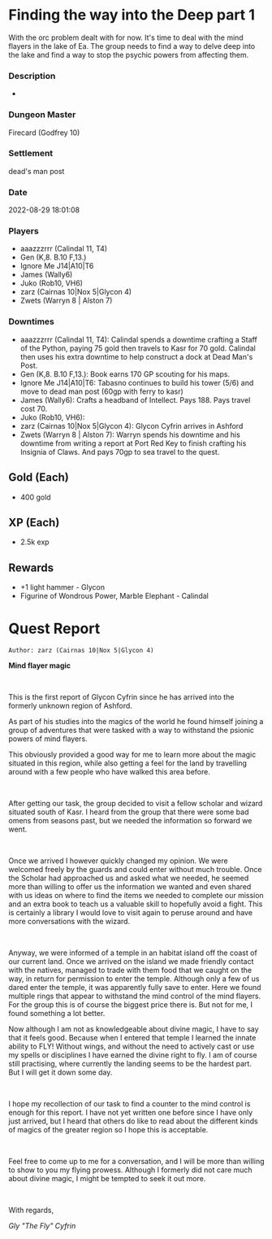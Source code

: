 # Finding the way into the Deep part 1
With the orc problem dealt with for now. It's time to deal with the mind flayers in the lake of Ea. The group needs to find a way to delve deep into the lake and find a way to stop the psychic powers from affecting them.
### Description
-
### Dungeon Master
Firecard (Godfrey 10)
### Settlement
dead's man post
### Date
2022-08-29 18:01:08
### Players
* aaazzzrrr (Calindal 11, T4)
* Gen (K,8. B.10 F,13.)
* Ignore Me J14|A10|T6
* James (Wally6)
* Juko (Rob10, VH6)
* zarz (Cairnas 10|Nox 5|Glycon 4)
* Zwets (Warryn 8 | Alston 7)
### Downtimes
* aaazzzrrr (Calindal 11, T4): Calindal spends a downtime crafting a Staff of the Python, paying 75 gold then travels to Kasr for 70 gold. Calindal then uses his extra downtime to help construct a dock at Dead Man's Post.
* Gen (K,8. B.10 F,13.): Book earns 170 GP scouting for his maps.
* Ignore Me J14|A10|T6: Tabasno continues to build his tower (5/6) and move to dead man post (60gp with ferry to kasr)
* James (Wally6): Crafts a headband of Intellect. Pays 188. Pays travel cost 70.
* Juko (Rob10, VH6): 
* zarz (Cairnas 10|Nox 5|Glycon 4): Glycon Cyfrin arrives in Ashford
* Zwets (Warryn 8 | Alston 7): Warryn spends his downtime and his downtime from writing a report at Port Red Key to finish crafting his Insignia of Claws. And pays 70gp to sea travel to the quest.
## Gold (Each)
* 400 gold
## XP (Each)
* 2.5k exp
## Rewards
* +1 light hammer - Glycon
* Figurine of Wondrous Power, Marble Elephant -   Calindal
# Quest Report
`Author: zarz (Cairnas 10|Nox 5|Glycon 4)`


**Mind flayer magic**

&nbsp;

This is the first report of Glycon Cyfrin since he has arrived into the formerly unknown region of Ashford. 

As part of his studies into the magics of the world he found himself joining a group of adventures that were tasked with a way to withstand the psionic powers of mind flayers. 

This obviously provided a good way for me to learn more about the magic situated in this region, while also getting a feel for the land by travelling around with a few people who have walked this area before.

&nbsp;

After getting our task, the group decided to visit a fellow scholar and wizard situated south of Kasr. I heard from the group that there were some bad omens from seasons past, but we needed the information so forward we went.

&nbsp;

Once we arrived I however quickly changed my opinion. We were welcomed freely by the guards and could enter without much trouble. Once the Scholar had approached us and asked what we needed, he seemed more than willing to offer us the information we wanted and even shared with us ideas on where to find the items we needed to complete our mission and an extra book to teach us a valuable skill to hopefully avoid a fight. This is certainly a library I would love to visit again to peruse around and have more conversations with the wizard. 

&nbsp;

Anyway, we were informed of a temple in an habitat island off the coast of our current land. Once we arrived on the island we made friendly contact with the natives, managed to trade with them food that we caught on the way, in return for permission to enter the temple. Although only a few of us dared enter the temple, it was apparently fully save to enter. Here we found multiple rings that appear to withstand the mind control of the mind flayers. For the group this is of course the biggest price there is. But not for me, I found something a lot better. 

Now although I am not as knowledgeable about divine magic, I have to say that it feels good. Because when I entered that temple I learned the innate ability to FLY! Without wings, and without the need to actively cast or use my spells or disciplines I have earned the divine right to fly. I am of course still practising, where currently the landing seems to be the hardest part. But I will get it down some day. 

&nbsp;

I hope my recollection of our task to find a counter to the mind control is enough for this report. I have not yet written one before since I have only just arrived, but I heard that others do like to read about the different kinds of magics of the greater region so I hope this is acceptable. 

&nbsp;

Feel free to come up to me for a conversation, and I will be more than willing to show to you my flying prowess. Although I formerly did not care much about divine magic, I might be tempted to seek it out more.

&nbsp;

With regards, 

*Gly "The Fly" Cyfrin*